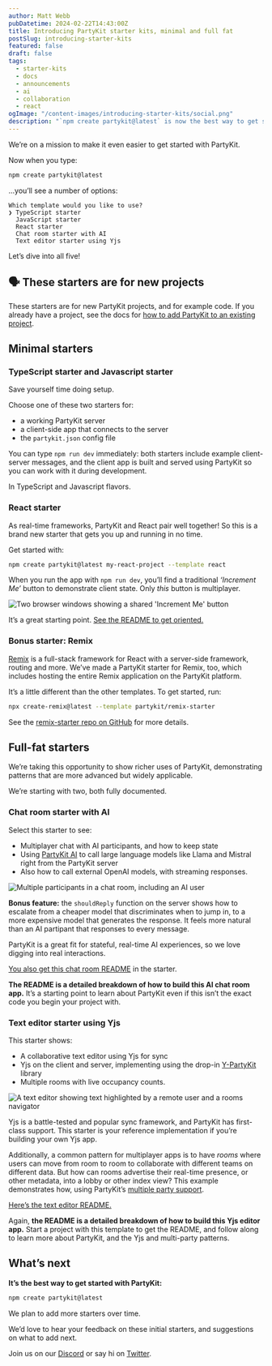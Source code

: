 ```yaml
---
author: Matt Webb
pubDatetime: 2024-02-22T14:43:00Z
title: Introducing PartyKit starter kits, minimal and full fat
postSlug: introducing-starter-kits
featured: false
draft: false
tags:
  - starter-kits
  - docs
  - announcements
  - ai
  - collaboration
  - react
ogImage: "/content-images/introducing-starter-kits/social.png"
description: "`npm create partykit@latest` is now the best way to get started with PartyKit. Choose from five templates."
---
```


We’re on a mission to make it even easier to get started with PartyKit.

Now when you type:

```bash
npm create partykit@latest
```

…you’ll see a number of options:

```
Which template would you like to use?
❯ TypeScript starter
  JavaScript starter
  React starter
  Chat room starter with AI
  Text editor starter using Yjs
```

Let’s dive into all five!

## 🗣️ These starters are for new projects

These starters are for new PartyKit projects, and for example code. If you already have a project, see the docs for [how to add PartyKit to an existing project](https://docs.partykit.io/add-to-existing-project/).

## Minimal starters

### TypeScript starter and Javascript starter

Save yourself time doing setup.

Choose one of these two starters for:

- a working PartyKit server
- a client-side app that connects to the server
- the `partykit.json` config file

You can type `npm run dev` immediately: both starters include example client-server messages, and the client app is built and served using PartyKit so you can work with it during development.

In TypeScript and Javascript flavors.

### React starter

As real-time frameworks, PartyKit and React pair well together! So this is a brand new starter that gets you up and running in no time.

Get started with:

```bash
npm create partykit@latest my-react-project --template react
```

When you run the app with `npm run dev`, you’ll find a traditional _‘Increment Me’_ button to demonstrate client state. Only _this_ button is multiplayer.

![Two browser windows showing a shared 'Increment Me' button](/content-images/introducing-starter-kits/react-starter.png)

It’s a great starting point. [See the README to get oriented.](https://github.com/partykit/templates/blob/main/templates/react/README.md)

### Bonus starter: Remix

[Remix](https://remix.run) is a full-stack framework for React with a server-side framework, routing and more. We’ve made a PartyKit starter for Remix, too, which includes hosting the entire Remix application on the PartyKit platform.

It’s a little different than the other templates. To get started, run:

```bash
npx create-remix@latest --template partykit/remix-starter
```

See the [remix-starter repo on GitHub](https://github.com/partykit/remix-starter) for more details.

## Full-fat starters

We’re taking this opportunity to show richer uses of PartyKit, demonstrating patterns that are more advanced but widely applicable.

We’re starting with two, both fully documented.

### Chat room starter with AI

Select this starter to see:

- Multiplayer chat with AI participants, and how to keep state
- Using [PartyKit AI](https://docs.partykit.io/reference/partykit-ai/) to call large language models like Llama and Mistral right from the PartyKit server
- Also how to call external OpenAI models, with streaming responses.

![Multiple participants in a chat room, including an AI user](/content-images/introducing-starter-kits/ai-joke.gif)

**Bonus feature:** the `shouldReply` function on the server shows how to escalate from a cheaper model that discriminates when to jump in, to a more expensive model that generates the response. It feels more natural than an AI partipant that responses to every message.

PartyKit is a great fit for stateful, real-time AI experiences, so we love digging into real interactions.

[You also get this chat room README](https://github.com/partykit/templates/blob/main/templates/chat-room/README.md) in the starter.

**The README is a detailed breakdown of how to build this AI chat room app.** It’s a starting point to learn about PartyKit even if this isn’t the exact code you begin your project with.

### Text editor starter using Yjs

This starter shows:

- A collaborative text editor using Yjs for sync
- Yjs on the client and server, implementing using the drop-in [Y-PartyKit](https://docs.partykit.io/reference/y-partykit-api/) library
- Multiple rooms with live occupancy counts.

![A text editor showing text highlighted by a remote user and a rooms navigator](/content-images/introducing-starter-kits/yjs-editor.png)

Yjs is a battle-tested and popular sync framework, and PartyKit has first-class support. This starter is your reference implementation if you’re building your own Yjs app.

Additionally, a common pattern for multiplayer apps is to have _rooms_ where users can move from room to room to collaborate with different teams on different data. But how can rooms advertise their real-time presence, or other metadata, into a lobby or other index view? This example demonstrates how, using PartyKit’s [multiple party support](https://docs.partykit.io/guides/using-multiple-parties-per-project/).

[Here’s the text editor README.](https://github.com/partykit/templates/blob/main/templates/text-editor/README.md)

Again, **the README is a detailed breakdown of how to build this Yjs editor app.** Start a project with this template to get the README, and follow along to learn more about PartyKit, and the Yjs and multi-party patterns.

## What’s next

**It’s the best way to get started with PartyKit:**

```bash
npm create partykit@latest
```

We plan to add more starters over time.

We’d love to hear your feedback on these initial starters, and suggestions on what to add next.

Join us on our [Discord](https://discord.gg/GJwKKTcQ7W) or say hi on [Twitter](https://twitter.com/partykit_io).
